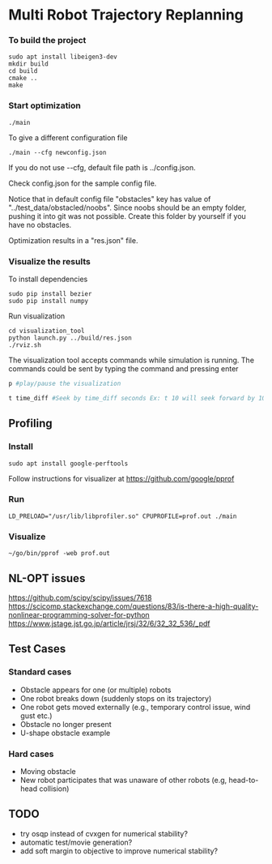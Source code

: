 # Multi Robot Trajectory Replanning

### To build the project

```
sudo apt install libeigen3-dev
mkdir build
cd build
cmake ..
make
```
### Start optimization
```
./main
```

To give a different configuration file
```
./main --cfg newconfig.json
```

If you do not use --cfg, default file path is ../config.json.

Check config.json for the sample config file.

Notice that in default config file "obstacles" key has value of "../test_data/obstacled/noobs". Since noobs should be an empty folder, pushing it into git was not possible. Create this folder by yourself if you have no obstacles.

Optimization results in a "res.json" file.

### Visualize the results

To install dependencies
```
sudo pip install bezier
sudo pip install numpy
```

Run visualization

```
cd visualization_tool
python launch.py ../build/res.json
./rviz.sh
```

The visualization tool accepts commands while simulation is running.
The commands could be sent by typing the command and pressing enter

```python
p #play/pause the visualization

t time_diff #Seek by time_diff seconds Ex: t 10 will seek forward by 10 seconds and t -5 will seek backward by 5 seconds 
```

## Profiling

### Install

```
sudo apt install google-perftools
```

Follow instructions for visualizer at https://github.com/google/pprof

### Run

```
LD_PRELOAD="/usr/lib/libprofiler.so" CPUPROFILE=prof.out ./main
```

### Visualize

```
~/go/bin/pprof -web prof.out
```



## NL-OPT issues

https://github.com/scipy/scipy/issues/7618
https://scicomp.stackexchange.com/questions/83/is-there-a-high-quality-nonlinear-programming-solver-for-python
https://www.jstage.jst.go.jp/article/jrsj/32/6/32_32_536/_pdf

## Test Cases

### Standard cases

* Obstacle appears for one (or multiple) robots
* One robot breaks down (suddenly stops on its trajectory)
* One robot gets moved externally (e.g., temporary control issue, wind gust etc.)
* Obstacle no longer present
* U-shape obstacle example

### Hard cases

* Moving obstacle
* New robot participates that was unaware of other robots (e.g, head-to-head collision)

## TODO

* try osqp instead of cvxgen for numerical stability?
* automatic test/movie generation?
* add soft margin to objective to improve numerical stability?
